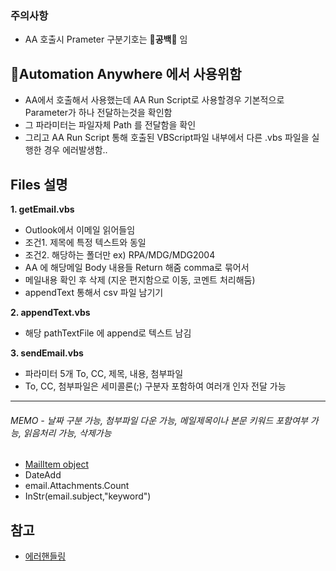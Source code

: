 
### 주의사항
- AA 호출시 Prameter 구분기호는 🚩**공백**🚩 임

## 🥨Automation Anywhere 에서 사용위함
- AA에서 호출해서 사용했는데 AA Run Script로 사용할경우 기본적으로 Parameter가 하나 전달하는것을 확인함
- 그 파라미터는 파일자체 Path 를 전달함을 확인
- 그리고 AA Run Script 통해 호출된 VBScript파일 내부에서 다른 .vbs 파일을 실행한 경우 에러발생함..


## Files 설명

**1. getEmail.vbs**
- Outlook에서 이메일 읽어들임 
- 조건1. 제목에 특정 텍스트와 동일
- 조건2. 해당하는 폴더만 ex) RPA/MDG/MDG2004
- AA 에 해당메일 Body 내용들 Return 해줌 comma로 묶어서
- 메일내용 확인 후 삭제 (지운 편지함으로 이동, 코멘트 처리해둠)
- appendText 통해서 csv 파일 남기기

**2. appendText.vbs**
- 해당 pathTextFile 에 append로 텍스트 남김

**3. sendEmail.vbs**
- 파라미터 5개 To, CC, 제목, 내용, 첨부파일
- To, CC, 첨부파일은 세미콜론(;) 구분자 포함하여 여러개 인자 전달 가능

---

###### MEMO - 날짜 구분 가능, 첨부파일 다운 가능, 메일제목이나 본문 키워드 포함여부 가능, 읽음처리 가능, 삭제가능
- [MailItem object](https://docs.microsoft.com/en-us/office/vba/api/outlook.mailitem)
- DateAdd
- email.Attachments.Count
- InStr(email.subject,"keyword")


## 참고
- [에러핸들링](https://stackoverflow.com/questions/157747/vbscript-using-error-handling)

